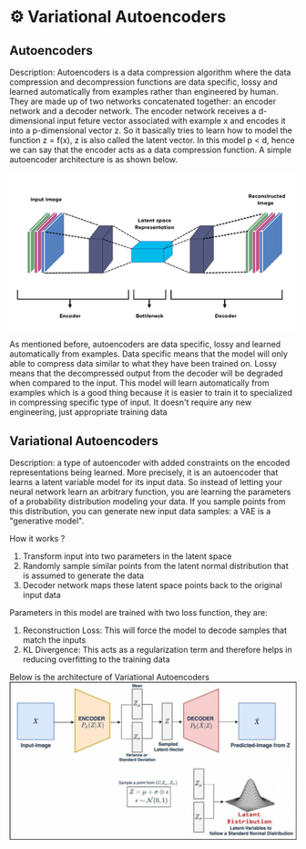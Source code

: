 # ⚙️ Variational Autoencoders
## Autoencoders
Description: Autoencoders is a data compression algorithm where the data compression and decompression functions are data specific, lossy and learned automatically from examples rather than engineered by human. They are made up of two networks concatenated together: an encoder network and a decoder network. The encoder network receives a d-dimensional input feture vector associated with example x and encodes it into a p-dimensional vector z. So it basically tries to learn how to model the function z = f(x), z is also called the latent vector. In this model p < d, hence we can say that the encoder acts as a data compression function. A simple autoencoder architecture is as shown below.

![img1](https://github.com/Antonio417/Computer_Vision_and_Machine_Learning_Portfolio/blob/main/Machine%20Learning/VAE/Autoencoder.png)

As mentioned before, autoencoders are data specific, lossy and learned automatically from examples. Data specific means that the model will only able to compress data similar to what they have been trained on. Lossy means that the decompressed output from the decoder will be degraded when compared to the input. This model will learn automatically from examples which is a good thing because it is easier to train it to specialized in compressing specific type of input. It doesn't require any new engineering, just appropriate training data

## Variational Autoencoders
Description:  a type of autoencoder with added constraints on the encoded representations being learned. More precisely, it is an autoencoder that learns a latent variable model for its input data. So instead of letting your neural network learn an arbitrary function, you are learning the parameters of a probability distribution modeling your data. If you sample points from this distribution, you can generate new input data samples: a VAE is a "generative model".

How it works ?

1. Transform input into two parameters in the latent space 
2. Randomly sample similar points from the latent normal distribution that is assumed to generate the data
3. Decoder network maps these latent space points back to the original input data

Parameters in this model are trained with two loss function, they are:
1. Reconstruction Loss: This will force the model to decode samples that match the inputs
2. KL Divergence: This acts as a regularization term and therefore helps in reducing overfitting to the training data

Below is the architecture of Variational Autoencoders
![img2](https://github.com/Antonio417/Computer_Vision_and_Machine_Learning_Portfolio/blob/main/Machine%20Learning/VAE/VAE_img.jpeg)
